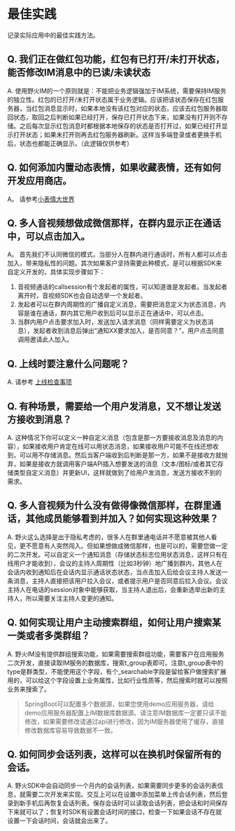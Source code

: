 # 最佳实践
记录实际应用中的最佳实践方法。

## Q. 我们正在做红包功能，红包有已打开/未打开状态，能否修改IM消息中的已读/未读状态
A. 使用野火IM的一个原则就是：不能把业务逻辑强加于IM系统，需要保持IM服务的独立性。红包的已打开/未打开状态属于业务逻辑。应该把该状态保存在红包服务器，当红包消息显示时，如果本地没有该红包对应的状态，应该去红包服务器取回状态，取回之后判断如果已经打开，保存已打开状态下来，如果没有打开则不存储。之后每次显示红包消息时都根据本地保存的状态是否打开过，如果已经打开显示打开状态；如果未打开则再去红包服务器刷新。这样当多端登录或者更换手机后，状态也都能正确显示。（此逻辑仅供参考）

## Q. 如何添加内置动态表情，如果收藏表情，还有如何开发应用商店。
A。 请参考[小表情大世界](practicality/stickers.md)

## Q. 多人音视频想做成微信那样，在群内显示正在通话中，可以点击加入。
A。 首先我们不认同微信的模式，当部分人在群内进行通话时，所有人都可以点击加入，带来隐私性的问题。其次如果客户坚持需要此种模式，是可以根据SDK来自定义开发的，具体实现步骤如下：
1. 音视频通话的callsession有个发起者的属性，可以知道谁是发起者。当发起者离开时，音视频SDK也会自动选举一个发起者。
2. 发起者可以在群内周期性的广播自定义消息，需要把消息定义为状态消息，内容是谁在通话，群内其它用户收到后可以显示正在通话中，可以点击。
3. 当群内用户点击要求加入时，发送加入请求消息（同样需要定义为状态消息），发起者收到消息后弹出“通知XX要求加入，是否同意？”，用户点击同意调用邀请此人加入。

## Q. 上线时要注意什么问题呢？
A. 请参考 [上线检查事项](../blogs/上线检查事项.md)

## Q. 有种场景，需要给一个用户发消息，又不想让发送方接收到消息？
A. 这种情况下你可以定义一种自定义消息（包含是那一方要接收消息及消息的内容），如果接收用户肯定在线可以用状态消息，如果接收用户可能不在线还想收到，可以用不存储消息。然后当客户端收到后判断是那一方，如果不是接收方就抛弃，如果是接收方就调用客户端API插入想要发送的消息（文本/图标/或者其它存储类型自定义消息）并更新UI，这样就做到了给用户发消息，发送方接收不到的需求。

## Q. 多人音视频为什么没有做得像微信那样，在群里通话，其他成员能够看到并加入？如何实现这种效果？
A. 野火这么选择是出于隐私考虑的，很多人在群里通电话并不愿意被其他人看见，更不愿意有人突然闯入。但如果想做成微信那样，也是可以的，需要您做一定的二次开发。可以自定义一个通知消息（存储状态标志位用状态消息，这样只有在线用户才能收到），会议的主持人周期性（比如3秒钟）地广播到群内，其他人在会话内收到通知后在会话内显示通话状态状态，当点击加入后给会议主持人发送一条消息，主持人直接把该用户拉入会议，或者提示用户是否同意后拉入会议。会议主持人在电话的session对象中能够获取，当主持人退出后，会重新选举出新的主持人，所以需要关注主持人变更的通知。

## Q. 如何实现让用户主动搜索群组，如何让用户搜索某一类或者多类群组？
A. 野火IM没有提供群组搜索功能，如果需要搜索群组功能，需要客户在应用服务二次开发，直接读取IM服务的数据库，搜索t_group表即可。注意t_group表中的type是群类型，不能使用这个字段，有个_searchable字段是留给客户做搜索扩展用的，可以给这个字段设置上业务属性，比如行业性质等，然后搜索时就可以按照业务来搜索了。
> SpringBoot可以配置多个数据源，如果您使用demo应用服务器，请给demo应用服务器配置上IM数据库数据源。请注意IM数据库一定要只读不能修改，如果需要修改请通过api进行修改，因为IM服务器使用了缓存，直接修改数据库容易导致数据不一致。

## Q. 如何同步会话列表，这样可以在换机时保留所有的会话。
A. 野火SDK中会自动同步一个月内的会话列表，如果需要同步更多的会话列表信息，就需要二次开发来实现。交互上可以在设置中添加菜单上传会话列表，然后登录到新手机后再恢复会话列表。保存会话时可以读取会话列表，把会话和时间保存下来就可以了；恢复时SDK有设置会话时间的接口，检查一下如果会话不存在就设置一下会话时间，会话就会出来了。
